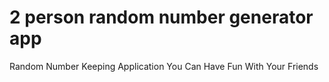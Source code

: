 # 2 person random number generator app
Random Number Keeping Application You Can Have Fun With Your Friends
